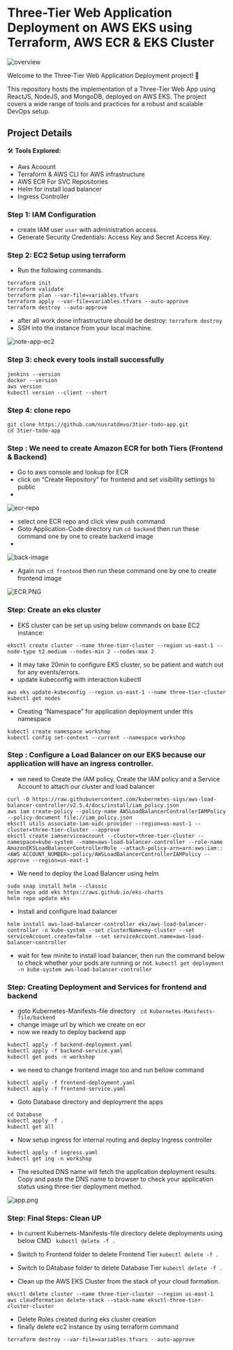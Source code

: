 # Three-Tier Web Application Deployment on AWS EKS using Terraform, AWS ECR & EKS Cluster

![overview](images/overview.webp)

Welcome to the Three-Tier Web Application Deployment project! 🚀

This repository hosts the implementation of a Three-Tier Web App using ReactJS, NodeJS, and MongoDB, deployed on AWS EKS. The project covers a wide range of tools and practices for a robust and scalable DevOps setup.

## Project Details
🛠️ **Tools Explored:**
- Aws Acoount
- Terraform & AWS CLI for AWS infrastructure
- AWS ECR For SVC Repositories
- Helm for install load balancer
- Ingress Controller


### Step 1: IAM Configuration
- create IAM user `user` with administration access.
- Generate Security Credentials: Access Key and Secret Access Key.

### Step 2: EC2 Setup using terraform
- Run the following commands. 
``` shell 
terraform init
terraform validate 
terraform plan --var-file=variables.tfvars
terraform apply --var-file=variables.tfvars --auto-approve
terraform destroy --auto-approve
```
- after all work done infrastructure should be destroy: `terraform destroy`
- SSH into the instance from your local machine.

![note-app-ec2](images/note-app-ec2.PNG)
### Step 3: check every tools install successfully

```shell
jenkins --version
docker --version
aws version
kubectl version --client --short
```

### Step 4: clone repo
```shell
git clone https://github.com/nusratdevo/3tier-todo-app.git
cd 3tier-todo-app
```
### Step : We need to create Amazon ECR for both Tiers (Frontend & Backend)
- Go to aws console and lookup for ECR
- click on “Create Repository” for frontend and set visibility settings to public
- 
![ecr-repo](images/ecr-repo.webp)

- select one ECR repo and click view push command 
- Goto Application-Code directory  run ```cd backend``` then run these command one by one to create backend image
- 
![back-image](images/back-image.PNG)

- Again run ```cd frontend``` then run these command one by one to create frontend image

![ECR.PNG](images/ECR.PNG)

### Step: Create an eks cluster
- EKS cluster can be set up using below commands on base EC2 instance:
``` shell
eksctl create cluster --name three-tier-cluster --region us-east-1 --node-type t2.medium --nodes-min 2 --nodes-max 2
```
- It may take 20min to configure EKS cluster, so be patient and watch out for any events/errors.
- update kubeconfig with interaction kubectl
``` shell 
aws eks update-kubeconfig --region us-east-1 --name three-tier-cluster
kubectl get nodes
```
- Creating “Namespace” for application deployment under this namespace
```shell
kubectl create namespace workshop
kubectl config set-context --current --namespace workshop
```
### Step : Configure a Load Balancer on our EKS because our application will have an ingress controller.
- we need to Create the IAM policy, Create the IAM policy and  a Service Account to attach our cluster and load balancer
``` shell
curl -O https://raw.githubusercontent.com/kubernetes-sigs/aws-load-balancer-controller/v2.5.4/docs/install/iam_policy.json
aws iam create-policy --policy-name AWSLoadBalancerControllerIAMPolicy --policy-document file://iam_policy.json
eksctl utils associate-iam-oidc-provider --region=us-east-1 --cluster=three-tier-cluster --approve
eksctl create iamserviceaccount --cluster=three-tier-cluster --namespace=kube-system --name=aws-load-balancer-controller --role-name AmazonEKSLoadBalancerControllerRole --attach-policy-arn=arn:aws:iam::<AWS ACCOUNT_NUMBER>:policy/AWSLoadBalancerControllerIAMPolicy --approve --region=us-east-1
```
- We need to deploy the Load Balancer using helm
``` shell
sudo snap install helm --classic
helm repo add eks https://aws.github.io/eks-charts
helm repo update eks
```
- Install and configure load balancer
```shell 
helm install aws-load-balancer-controller eks/aws-load-balancer-controller -n kube-system --set clusterName=my-cluster --set serviceAccount.create=false --set serviceAccount.name=aws-load-balancer-controller
```
- wait for few minite to install load balancer, then run the command below to check whether your pods are running or not.
``` kubectl get deployment -n kube-system aws-load-balancer-controller ```

### Step: Creating Deployment and Services for frontend and backend
- goto Kubernetes-Manifests-file directory ``` cd Kubernetes-Manifests-file/backend```
- change image url by which we create on ecr
- now we ready to deploy backend app
``` shell
kubectl apply -f backend-deployment.yaml
kubectl apply -f backend-service.yaml
kubectl get pods -n workshop
```
- we need to change frontend image too and run bellow command
``` shell
kubectl apply -f frontend-deployment.yaml
kubectl apply -f frontend-service.yaml
```
- Goto Database directory and deployment the apps
```shell
cd Database
kubectl apply -f .
kubectl get all
```
- Now setup ingress for internal routing and deploy Ingress controller
```shell
kubectl apply -f ingress.yaml
kubectl get ing -n workshop
```
- The resulted DNS name will fetch the application deployment results. Copy and paste the DNS name to browser to check your application status using three-tier deployment method.

![app.png](images/app.png)

### Step: Final Steps: Clean UP
- In current Kubernets-Manifests-file directory delete deployments using below CMD
  ``` kubectl delete -f .```

- Switch to Frontend folder to delete Frontend Tier
```kubectl delete -f .```

- Switch to DAtabase folder to delete Database Tier
```kubectl delete -f .```

- Clean up the AWS EKS Cluster from the stack of your cloud formation.
```shell
eksctl delete cluster --name three-tier-cluster --region us-east-1
aws cloudformation delete-stack --stack-name eksctl-three-tier-cluster-cluster
```
- Delete Roles created during eks cluster creation
- finally delete ec2 instance by using terraform command
``` shell
terraform destroy --var-file=variables.tfvars --auto-approve
```

